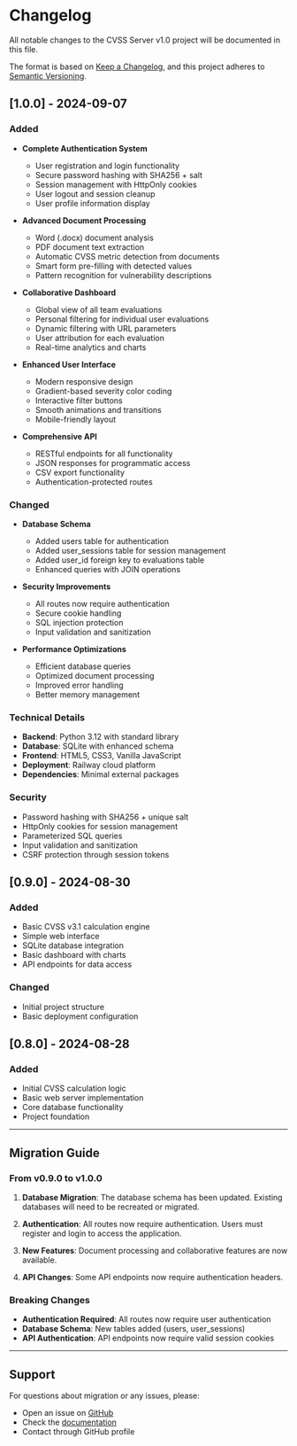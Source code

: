 # Changelog

All notable changes to the CVSS Server v1.0 project will be documented in this file.

The format is based on [Keep a Changelog](https://keepachangelog.com/en/1.0.0/),
and this project adheres to [Semantic Versioning](https://semver.org/spec/v2.0.0.html).

## [1.0.0] - 2024-09-07

### Added
- **Complete Authentication System**
  - User registration and login functionality
  - Secure password hashing with SHA256 + salt
  - Session management with HttpOnly cookies
  - User logout and session cleanup
  - User profile information display

- **Advanced Document Processing**
  - Word (.docx) document analysis
  - PDF document text extraction
  - Automatic CVSS metric detection from documents
  - Smart form pre-filling with detected values
  - Pattern recognition for vulnerability descriptions

- **Collaborative Dashboard**
  - Global view of all team evaluations
  - Personal filtering for individual user evaluations
  - Dynamic filtering with URL parameters
  - User attribution for each evaluation
  - Real-time analytics and charts

- **Enhanced User Interface**
  - Modern responsive design
  - Gradient-based severity color coding
  - Interactive filter buttons
  - Smooth animations and transitions
  - Mobile-friendly layout

- **Comprehensive API**
  - RESTful endpoints for all functionality
  - JSON responses for programmatic access
  - CSV export functionality
  - Authentication-protected routes

### Changed
- **Database Schema**
  - Added users table for authentication
  - Added user_sessions table for session management
  - Added user_id foreign key to evaluations table
  - Enhanced queries with JOIN operations

- **Security Improvements**
  - All routes now require authentication
  - Secure cookie handling
  - SQL injection protection
  - Input validation and sanitization

- **Performance Optimizations**
  - Efficient database queries
  - Optimized document processing
  - Improved error handling
  - Better memory management

### Technical Details
- **Backend**: Python 3.12 with standard library
- **Database**: SQLite with enhanced schema
- **Frontend**: HTML5, CSS3, Vanilla JavaScript
- **Deployment**: Railway cloud platform
- **Dependencies**: Minimal external packages

### Security
- Password hashing with SHA256 + unique salt
- HttpOnly cookies for session management
- Parameterized SQL queries
- Input validation and sanitization
- CSRF protection through session tokens

## [0.9.0] - 2024-08-30

### Added
- Basic CVSS v3.1 calculation engine
- Simple web interface
- SQLite database integration
- Basic dashboard with charts
- API endpoints for data access

### Changed
- Initial project structure
- Basic deployment configuration

## [0.8.0] - 2024-08-28

### Added
- Initial CVSS calculation logic
- Basic web server implementation
- Core database functionality
- Project foundation

---

## Migration Guide

### From v0.9.0 to v1.0.0

1. **Database Migration**: The database schema has been updated. Existing databases will need to be recreated or migrated.

2. **Authentication**: All routes now require authentication. Users must register and login to access the application.

3. **New Features**: Document processing and collaborative features are now available.

4. **API Changes**: Some API endpoints now require authentication headers.

### Breaking Changes

- **Authentication Required**: All routes now require user authentication
- **Database Schema**: New tables added (users, user_sessions)
- **API Authentication**: API endpoints now require valid session cookies

---

## Support

For questions about migration or any issues, please:
- Open an issue on [GitHub](https://github.com/ushio2580/CVSS-Server-v1.0/issues)
- Check the [documentation](https://github.com/ushio2580/CVSS-Server-v1.0#readme)
- Contact through GitHub profile
